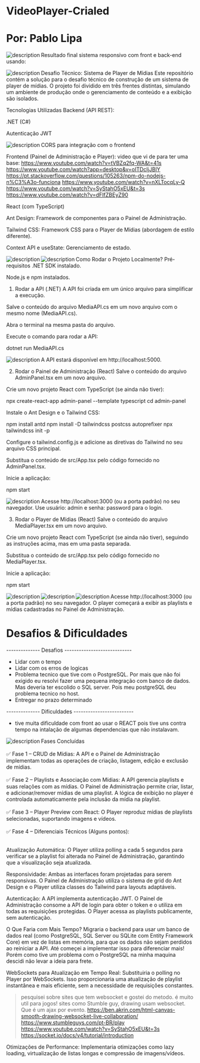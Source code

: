 ﻿# VideoPlayer-Crialed
# Por: Pablo Lipa

<picture>
  <source media="(prefers-color-scheme: dark)" srcset="./Imagens/responsividade.png">
  <source media="(prefers-color-scheme: light)" srcset="./Imagens/responsividade.png">
  <img align="left" alt="description" src="./Imagens/responsividade.png">
</picture>  

 Resultado final sistema responsivo com front e back-end usando: 
 
<picture>
  <source media="(prefers-color-scheme: dark)" srcset="./Imagens/maxresdefault.jpg">
  <source media="(prefers-color-scheme: light)" srcset="./Imagens/maxresdefault.jpg">
  <img align= "left" alt="description" src="./Imagens/maxresdefault.jpg">
</picture>  


Desafio Técnico: Sistema de Player de Mídias
Este repositório contém a solução para o desafio técnico de construção de um sistema de player de mídias. O projeto foi dividido em três frentes distintas, simulando um ambiente de produção onde o gerenciamento de conteúdo e a exibição são isolados.

Tecnologias Utilizadas
Backend (API REST):

.NET (C#)

Autenticação JWT

<picture>
  <source media="(prefers-color-scheme: dark)" srcset="./Imagens/jwt sneak.png">
  <source media="(prefers-color-scheme: light)" srcset="./Imagens/jwt sneak.png">
  <img align="left" alt="description" src="./Imagens/jwt sneak.png">
</picture> 



CORS para integração com o frontend

Frontend (Painel de Administração e Player):
video que vi de para ter uma base:
https://www.youtube.com/watch?v=tVBZq2fq-WA&t=41s
https://www.youtube.com/watch?app=desktop&v=oITDcIjJBlY
https://pt.stackoverflow.com/questions/105263/npm-do-nodejs-n%C3%A3o-funciona
https://www.youtube.com/watch?v=nXLTocqLy-Q
https://www.youtube.com/watch?v=SyStahO5xEU&t=3s
https://www.youtube.com/watch?v=dFIfZBEyZ90

React (com TypeScript)

Ant Design: Framework de componentes para o Painel de Administração.

Tailwind CSS: Framework CSS para o Player de Mídias (abordagem de estilo diferente).

Context API e useState: Gerenciamento de estado.



<picture>
  <source media="(prefers-color-scheme: dark)" srcset="./Imagens/responsividade2.png">
  <source media="(prefers-color-scheme: light)" srcset="./Imagens/responsividade2.png">
  <img align="left" alt="description" src="./Imagens/responsividade2.png">
</picture> 

<picture>
  <source media="(prefers-color-scheme: dark)" srcset="./Imagens/responsividade3.png">
  <source media="(prefers-color-scheme: light)" srcset="./Imagens/responsividade3.png">
  <img align="left" alt="description" src="./Imagens/responsividade3.png">
</picture> 




Como Rodar o Projeto Localmente?
Pré-requisitos
.NET SDK instalado.

Node.js e npm instalados.


1. Rodar a API (.NET)
A API foi criada em um único arquivo para simplificar a execução.

Salve o conteúdo do arquivo MediaAPI.cs em um novo arquivo com o mesmo nome (MediaAPI.cs).

Abra o terminal na mesma pasta do arquivo.

Execute o comando para rodar a API:

dotnet run MediaAPI.cs

<picture>
  <source media="(prefers-color-scheme: dark)" srcset="./Imagens/API.png">
  <source media="(prefers-color-scheme: light)" srcset="./Imagens/API.png">
  <img align="left" alt="description" src="./Imagens/API.png">
</picture> 


A API estará disponível em http://localhost:5000.

2. Rodar o Painel de Administração (React)
Salve o conteúdo do arquivo AdminPanel.tsx em um novo arquivo.

Crie um novo projeto React com TypeScript (se ainda não tiver):

npx create-react-app admin-panel --template typescript
cd admin-panel

Instale o Ant Design e o Tailwind CSS:

npm install antd
npm install -D tailwindcss postcss autoprefixer
npx tailwindcss init -p

Configure o tailwind.config.js e adicione as diretivas do Tailwind no seu arquivo CSS principal.

Substitua o conteúdo de src/App.tsx pelo código fornecido no AdminPanel.tsx.

Inicie a aplicação:

npm start


<picture>
  <source media="(prefers-color-scheme: dark)" srcset="./Imagens/admin.png">
  <source media="(prefers-color-scheme: light)" srcset="./Imagens/admin.png">
  <img align="left" alt="description" src="./Imagens/admin.png">
</picture> 

Acesse http://localhost:3000 (ou a porta padrão) no seu navegador. Use usuário: admin e senha: password para o login.

3. Rodar o Player de Mídias (React)
Salve o conteúdo do arquivo MediaPlayer.tsx em um novo arquivo.

Crie um novo projeto React com TypeScript (se ainda não tiver), seguindo as instruções acima, mas em uma pasta separada.

Substitua o conteúdo de src/App.tsx pelo código fornecido no MediaPlayer.tsx.

Inicie a aplicação:

npm start


<picture>
  <source media="(prefers-color-scheme: dark)" srcset="./Imagens/vp.png">
  <source media="(prefers-color-scheme: light)" srcset="./Imagens/vp.png">
  <img align="left" alt="description" src="./Imagens/vp.png">
</picture> 



<picture>
  <source media="(prefers-color-scheme: dark)" srcset="./Imagens/vpr.png">
  <source media="(prefers-color-scheme: light)" srcset="./Imagens/vpr.png">
  <img align="left" alt="description" src="./Imagens/vpr.png">
</picture> 


<picture>
  <source media="(prefers-color-scheme: dark)" srcset="./Imagens/vpr2.png">
  <source media="(prefers-color-scheme: light)" srcset="./Imagens/vpr2.png">
  <img align="left" alt="description" src="./Imagens/vpr2.png">
</picture> 


Acesse http://localhost:3000 (ou a porta padrão) no seu navegador. O player começará a exibir as playlists e mídias cadastradas no Painel de Administração.


# Desafios & Dificuldades
-------------- Desafios ----------------------------
* Lidar com o tempo
* Lidar com os erros de logicas
* Problema tecnico que tive com o PostgreSQL. Por mais que não foi exigido eu resolvi fazer uma pequena integração com banco de dados. Mas deveria ter escolido o SQL server. Pois meu postgreSQL deu problema tecnico no host.
* Entregar no prazo determinado

-------------- Dificuldades -------------------------
* tive muita dificuldade com front ao usar o REACT pois tive uns contra tempo na intalação de algumas dependencias que não instalavam. 

<picture>
  <source media="(prefers-color-scheme: dark)" srcset="./AspProj.png">
  <source media="(prefers-color-scheme: light)" srcset="./AspProj.png">
  <img align="left" alt="description" src="./AspProj.png">
</picture>  





Fases Concluídas
<br></br>
✅ Fase 1 – CRUD de Mídias: A API e o Painel de Administração implementam todas as operações de criação, listagem, edição e exclusão de mídias.
<br></br>
✅ Fase 2 – Playlists e Associação com Mídias: A API gerencia playlists e suas relações com as mídias. O Painel de Administração permite criar, listar, e adicionar/remover mídias de uma playlist. A lógica de exibição no player é controlada automaticamente pela inclusão da mídia na playlist.
<br></br>
✅ Fase 3 – Player Preview com React: O Player reproduz mídias de playlists selecionadas, suportando imagens e vídeos.
<br></br>
✅ Fase 4 – Diferenciais Técnicos (Alguns pontos):
<br></br>

Atualização Automática: O Player utiliza polling a cada 5 segundos para verificar se a playlist foi alterada no Painel de Administração, garantindo que a visualização seja atualizada.

Responsividade: Ambas as interfaces foram projetadas para serem responsivas. O Painel de Administração utiliza o sistema de grid do Ant Design e o Player utiliza classes do Tailwind para layouts adaptáveis.

Autenticação: A API implementa autenticação JWT. O Painel de Administração consome a API de login para obter o token e o utiliza em todas as requisições protegidas. O Player acessa as playlists publicamente, sem autenticação.

O Que Faria com Mais Tempo?
Migraria o backend para usar um banco de dados real (como PostgreSQL, SQL Server ou SQLite com Entity Framework Core) em vez de listas em memória, para que os dados não sejam perdidos ao reiniciar a API. Até começei a implementar isso para diferenciar mais! Porém como tive um problema com o PostgreSQL na minha maquina descidi não levar a ideia para frete. 

WebSockets para Atualização em Tempo Real: Substituiria o polling no Player por WebSockets. Isso proporcionaria uma atualização de playlist instantânea e mais eficiente, sem a necessidade de requisições constantes.

> pesquisei sobre sites que tem websocket e gostei do metodo. é muito util para jogos! sites como Stumble guy, drawing usam websocket. Que é um ajax por evento.
https://ben.akrin.com/html-canvas-smooth-drawing-websocket-live-collaboration/
https://www.stumbleguys.com/pt-BR/play
https://www.youtube.com/watch?v=SyStahO5xEU&t=3s
https://socket.io/docs/v4/tutorial/introduction


Otimizações de Performance: Implementaria otimizações como lazy loading, virtualização de listas longas e compressão de imagens/vídeos.
